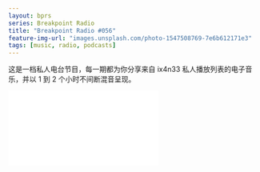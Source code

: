 ```yaml
---
layout: bprs
series: Breakpoint Radio
title: "Breakpoint Radio #056"
feature-img-url: "images.unsplash.com/photo-1547508769-7e6b612171e3"
tags: [music, radio, podcasts]
---
```


这是一档私人电台节目，每一期都为你分享来自 ix4n33 私人播放列表的电子音乐，并以 1 到 2 个小时不间断混音呈现。

<iframe src="//player.bilibili.com/player.html?aid=50212967&cid=87896756&page=1" scrolling="no" border="0" frameborder="no" framespacing="0" allowfullscreen="true"> </iframe>
